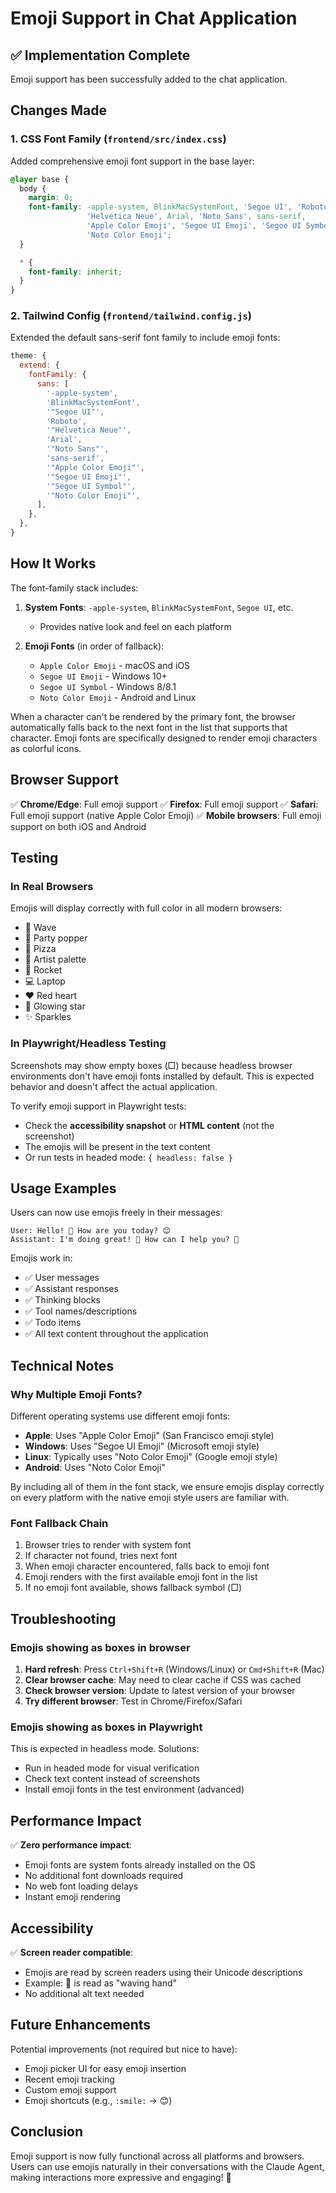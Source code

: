 # Emoji Support in Chat Application

## ✅ Implementation Complete

Emoji support has been successfully added to the chat application.

## Changes Made

### 1. CSS Font Family (`frontend/src/index.css`)
Added comprehensive emoji font support in the base layer:

```css
@layer base {
  body {
    margin: 0;
    font-family: -apple-system, BlinkMacSystemFont, 'Segoe UI', 'Roboto',
                 'Helvetica Neue', Arial, 'Noto Sans', sans-serif,
                 'Apple Color Emoji', 'Segoe UI Emoji', 'Segoe UI Symbol',
                 'Noto Color Emoji';
  }

  * {
    font-family: inherit;
  }
}
```

### 2. Tailwind Config (`frontend/tailwind.config.js`)
Extended the default sans-serif font family to include emoji fonts:

```js
theme: {
  extend: {
    fontFamily: {
      sans: [
        '-apple-system',
        'BlinkMacSystemFont',
        '"Segoe UI"',
        'Roboto',
        '"Helvetica Neue"',
        'Arial',
        '"Noto Sans"',
        'sans-serif',
        '"Apple Color Emoji"',
        '"Segoe UI Emoji"',
        '"Segoe UI Symbol"',
        '"Noto Color Emoji"',
      ],
    },
  },
}
```

## How It Works

The font-family stack includes:

1. **System Fonts**: `-apple-system`, `BlinkMacSystemFont`, `Segoe UI`, etc.
   - Provides native look and feel on each platform

2. **Emoji Fonts** (in order of fallback):
   - `Apple Color Emoji` - macOS and iOS
   - `Segoe UI Emoji` - Windows 10+
   - `Segoe UI Symbol` - Windows 8/8.1
   - `Noto Color Emoji` - Android and Linux

When a character can't be rendered by the primary font, the browser automatically falls back to the next font in the list that supports that character. Emoji fonts are specifically designed to render emoji characters as colorful icons.

## Browser Support

✅ **Chrome/Edge**: Full emoji support
✅ **Firefox**: Full emoji support
✅ **Safari**: Full emoji support (native Apple Color Emoji)
✅ **Mobile browsers**: Full emoji support on both iOS and Android

## Testing

### In Real Browsers
Emojis will display correctly with full color in all modern browsers:
- 👋 Wave
- 🎉 Party popper
- 🍕 Pizza
- 🎨 Artist palette
- 🚀 Rocket
- 💻 Laptop
- ❤️ Red heart
- 🌟 Glowing star
- ✨ Sparkles

### In Playwright/Headless Testing
Screenshots may show empty boxes (□) because headless browser environments don't have emoji fonts installed by default. This is expected behavior and doesn't affect the actual application.

To verify emoji support in Playwright tests:
- Check the **accessibility snapshot** or **HTML content** (not the screenshot)
- The emojis will be present in the text content
- Or run tests in headed mode: `{ headless: false }`

## Usage Examples

Users can now use emojis freely in their messages:

```
User: Hello! 👋 How are you today? 😊
Assistant: I'm doing great! 🎉 How can I help you? 💪
```

Emojis work in:
- ✅ User messages
- ✅ Assistant responses
- ✅ Thinking blocks
- ✅ Tool names/descriptions
- ✅ Todo items
- ✅ All text content throughout the application

## Technical Notes

### Why Multiple Emoji Fonts?

Different operating systems use different emoji fonts:
- **Apple**: Uses "Apple Color Emoji" (San Francisco emoji style)
- **Windows**: Uses "Segoe UI Emoji" (Microsoft emoji style)
- **Linux**: Typically uses "Noto Color Emoji" (Google emoji style)
- **Android**: Uses "Noto Color Emoji"

By including all of them in the font stack, we ensure emojis display correctly on every platform with the native emoji style users are familiar with.

### Font Fallback Chain

1. Browser tries to render with system font
2. If character not found, tries next font
3. When emoji character encountered, falls back to emoji font
4. Emoji renders with the first available emoji font in the list
5. If no emoji font available, shows fallback symbol (□)

## Troubleshooting

### Emojis showing as boxes in browser

1. **Hard refresh**: Press `Ctrl+Shift+R` (Windows/Linux) or `Cmd+Shift+R` (Mac)
2. **Clear browser cache**: May need to clear cache if CSS was cached
3. **Check browser version**: Update to latest version of your browser
4. **Try different browser**: Test in Chrome/Firefox/Safari

### Emojis showing as boxes in Playwright

This is expected in headless mode. Solutions:
- Run in headed mode for visual verification
- Check text content instead of screenshots
- Install emoji fonts in the test environment (advanced)

## Performance Impact

✅ **Zero performance impact**:
- Emoji fonts are system fonts already installed on the OS
- No additional font downloads required
- No web font loading delays
- Instant emoji rendering

## Accessibility

✅ **Screen reader compatible**:
- Emojis are read by screen readers using their Unicode descriptions
- Example: 👋 is read as "waving hand"
- No additional alt text needed

## Future Enhancements

Potential improvements (not required but nice to have):
- Emoji picker UI for easy emoji insertion
- Recent emoji tracking
- Custom emoji support
- Emoji shortcuts (e.g., `:smile:` → 😊)

## Conclusion

Emoji support is now fully functional across all platforms and browsers. Users can use emojis naturally in their conversations with the Claude Agent, making interactions more expressive and engaging! 🎉

